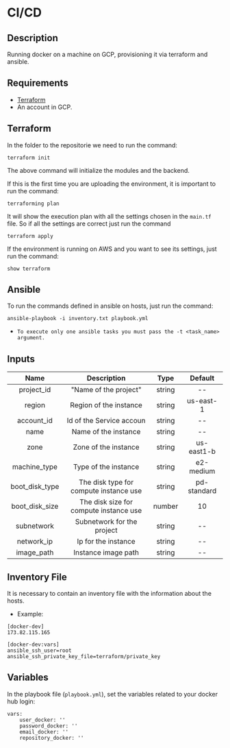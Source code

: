 # CI/CD

## Description
Running docker on a machine on GCP, provisioning it via terraform and ansible.

## Requirements
- [Terraform](https://www.terraform.io/downloads.html) 
- An account in GCP.

## Terraform
In the folder to the repositorie we need to run the command:

``` ssh
terraform init
```
The above command will initialize the modules and the backend.

If this is the first time you are uploading the environment, it is important to run the command:

``` ssh
terraforming plan
```
It will show the execution plan with all the settings chosen in the ```main.tf``` file. So if all the settings are correct just run the command

 ``` ssh
terraform apply
 ```

If the environment is running on AWS and you want to see its settings, just run the command:

``` ssh
show terraform
```

## Ansible
To run the commands defined in ansible on hosts, just run the command:
``` ssh
ansible-playbook -i inventory.txt playbook.yml
```

* ```To execute only one ansible tasks you must pass the -t <task_name> argument.```

## Inputs

|Name|Description|Type|Default|
|:-:|:-:|:-:|:-:|
|project_id|"Name of the project"|string|--|
|region|Region of the instance|string|us-east-1|
|account_id|Id of the Service accoun|string|--|
|name|Name of the instance|string|--|
|zone|Zone of the instance|string|us-east1-b|
|machine_type|Type of the instance|string|e2-medium|
|boot_disk_type|The disk type for compute instance use|string|pd-standard|
|boot_disk_size|The disk size for compute instance use|number|10|
|subnetwork|Subnetwork for the project|string|--|
|network_ip|Ip for the instance|string|--|
|image_path|Instance image path|string|--|

## Inventory File

It is necessary to contain an inventory file with the information about the hosts. 

- Example:

``` ssh
[docker-dev]
173.82.115.165

[docker-dev:vars]
ansible_ssh_user=root
ansible_ssh_private_key_file=terraform/private_key
```

## Variables

In the playbook file (```playbook.yml```), set the variables related to your docker hub login:

``` ssh
vars:
    user_docker: ''
    password_docker: ''
    email_docker: ''
    repository_docker: ''
```